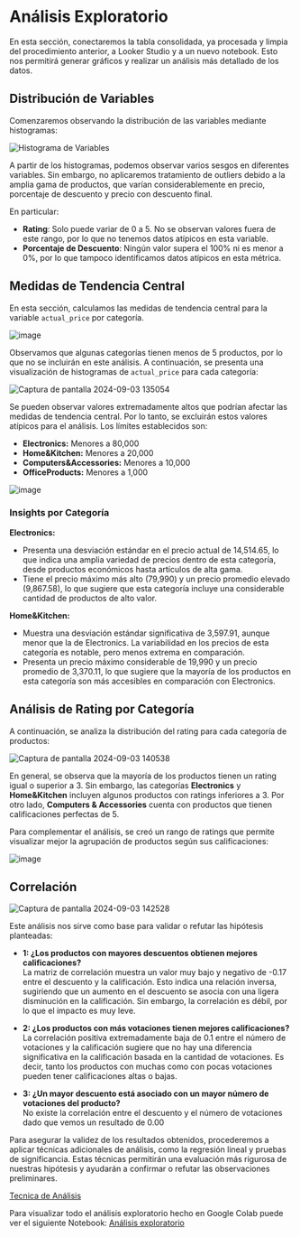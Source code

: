 # Análisis Exploratorio

En esta sección, conectaremos la tabla consolidada, ya procesada y limpia del procedimiento anterior, a Looker Studio y a un nuevo notebook. Esto nos permitirá generar gráficos y realizar un análisis más detallado de los datos.

## Distribución de Variables

Comenzaremos observando la distribución de las variables mediante histogramas:

![Histograma de Variables](https://github.com/user-attachments/assets/e46cf379-e304-4440-a10e-9843955f4c27)

A partir de los histogramas, podemos observar varios sesgos en diferentes variables. Sin embargo, no aplicaremos tratamiento de outliers debido a la amplia gama de productos, que varían considerablemente en precio, porcentaje de descuento y precio con descuento final. 

En particular:
- **Rating**: Solo puede variar de 0 a 5. No se observan valores fuera de este rango, por lo que no tenemos datos atípicos en esta variable.
- **Porcentaje de Descuento**: Ningún valor supera el 100% ni es menor a 0%, por lo que tampoco identificamos datos atípicos en esta métrica.

## Medidas de Tendencia Central

En esta sección, calculamos las medidas de tendencia central para la variable `actual_price` por categoría.

![image](https://github.com/user-attachments/assets/81301a85-fb6b-4ce1-a104-b4c0e27a390f)

Observamos que algunas categorías tienen menos de 5 productos, por lo que no se incluirán en este análisis. A continuación, se presenta una visualización de histogramas de `actual_price` para cada categoría:

![Captura de pantalla 2024-09-03 135054](https://github.com/user-attachments/assets/08a3e21a-261d-469b-87cc-3f674412e09d)

Se pueden observar valores extremadamente altos que podrían afectar las medidas de tendencia central. Por lo tanto, se excluirán estos valores atípicos para el análisis. Los límites establecidos son:

- **Electronics:** Menores a 80,000
- **Home&Kitchen:** Menores a 20,000
- **Computers&Accessories:** Menores a 10,000
- **OfficeProducts:** Menores a 1,000

![image](https://github.com/user-attachments/assets/e4773405-a16d-4468-a72e-9d1038ca113f)

### Insights por Categoría

**Electronics:**
- Presenta una desviación estándar en el precio actual de 14,514.65, lo que indica una amplia variedad de precios dentro de esta categoría, desde productos económicos hasta artículos de alta gama.
- Tiene el precio máximo más alto (79,990) y un precio promedio elevado (9,867.58), lo que sugiere que esta categoría incluye una considerable cantidad de productos de alto valor.

**Home&Kitchen:**
- Muestra una desviación estándar significativa de 3,597.91, aunque menor que la de Electronics. La variabilidad en los precios de esta categoría es notable, pero menos extrema en comparación.
- Presenta un precio máximo considerable de 19,990 y un precio promedio de 3,370.11, lo que sugiere que la mayoría de los productos en esta categoría son más accesibles en comparación con Electronics.
  
## Análisis de Rating por Categoría

A continuación, se analiza la distribución del rating para cada categoría de productos:

![Captura de pantalla 2024-09-03 140538](https://github.com/user-attachments/assets/295efb5e-b575-44a1-8ac0-276a45b459a8)

En general, se observa que la mayoría de los productos tienen un rating igual o superior a 3. Sin embargo, las categorías **Electronics** y **Home&Kitchen** incluyen algunos productos con ratings inferiores a 3. Por otro lado, **Computers & Accessories** cuenta con productos que tienen calificaciones perfectas de 5.

Para complementar el análisis, se creó un rango de ratings que permite visualizar mejor la agrupación de productos según sus calificaciones:

![image](https://github.com/user-attachments/assets/77ea2d18-3572-4255-9d4d-135abe36fe9d)


## Correlación 

![Captura de pantalla 2024-09-03 142528](https://github.com/user-attachments/assets/7188998c-2e60-44a4-9518-d738b1803387)

Este análisis nos sirve como base para validar o refutar las hipótesis planteadas:

* **1: ¿Los productos con mayores descuentos obtienen mejores calificaciones?**  
  La matriz de correlación muestra un valor muy bajo y negativo de -0.17 entre el descuento y la calificación. Esto indica una relación inversa, sugiriendo que un aumento en el descuento se asocia con una ligera disminución en la calificación. Sin embargo, la correlación es débil, por lo que el impacto es muy leve.

* **2: ¿Los productos con más votaciones tienen mejores calificaciones?**  
  La correlación positiva extremadamente baja de 0.1 entre el número de votaciones y la calificación sugiere que no hay una diferencia significativa en la calificación basada en la cantidad de votaciones. Es decir, tanto los productos con muchas como con pocas votaciones pueden tener calificaciones altas o bajas.

* **3: ¿Un mayor descuento está asociado con un mayor número de votaciones del producto?**  
  No existe la correlación  entre el descuento y el número de votaciones dado que vemos un resultado de 0.00

  
Para asegurar la validez de los resultados obtenidos, procederemos a aplicar técnicas adicionales de análisis, como la regresión lineal y pruebas de significancia. Estas técnicas permitirán una evaluación más rigurosa de nuestras hipótesis y ayudarán a confirmar o refutar las observaciones preliminares.

[Tecnica de Análisis](https://github.com/Maria-Data-Analyst/Amazon_Sales/blob/Consultas-Query/Ficha_tecnica/tecnica_analisis.md)

Para visualizar todo el análisis exploratorio hecho en Google Colab puede ver el siguiente Notebook: [Análisis exploratorio](https://github.com/Maria-Data-Analyst/Amazon_Sales/blob/Consultas-Query/analisis_exploratorio_Amazon.ipynb)
